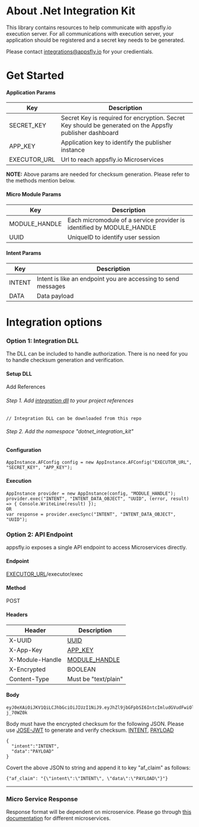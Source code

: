 # About .Net Integration Kit
This library contains resources to help communicate with appsfly.io execution server.
For all communications with execution server, your application should be registered and a secret key needs to be generated. 

Please contact integrations@appsfly.io for your credientials.

#  Get Started
 <a name="SECRET_KEY"></a><a name="APP_KEY"></a><a name="EXECUTOR_URL"></a>
#### Application Params
| Key | Description |
| --- | --- |
| SECRET_KEY   | Secret Key is required for encryption. Secret Key should be generated on the Appsfly publisher dashboard |
| APP_KEY  | Application key to identify the publisher instance|
| EXECUTOR_URL | Url to reach appsfly.io Microservices |

**NOTE:** Above params are needed for checksum generation. Please refer to the methods mention below.

 <a name="MODULE_HANDLE"></a> <a name="UUID"></a>
#### Micro Module Params

| Key | Description |
| --- | --- |
| MODULE_HANDLE  | Each micromodule of a service provider is identified by MODULE_HANDLE |
| UUID  | UniqueID to identify user session|

 <a name="INTENT"></a> <a name="PAYLOAD"></a>
#### Intent Params
| Key | Description |
| --- | --- |
| INTENT | Intent is like an endpoint you are accessing to send messages |
| DATA | Data payload |

# Integration options  

### Option 1: Integration DLL
The DLL can be included to handle authorization. There is no need for you to handle checksum generation and verification.

#### Setup DLL

Add References
###### Step 1. Add [integration dll](https://github.com/appsflyio/dotnet-integration-kit/blob/master/dotnet-integration-kit/bin/Release/netstandard2.0/dotnet-integration-kit.dll) to your project references
```
// Integration DLL can be downloaded from this repo
```

###### Step 2. Add the namespace "dotnet_integration_kit"

#### Configuration
```
AppInstance.AFConfig config = new AppInstance.AFConfig("EXECUTOR_URL", "SECRET_KEY", "APP_KEY");
```  
#### Execution
```
AppInstance provider = new AppInstance(config, "MODULE_HANDLE");
provider.exec("INTENT", "INTENT_DATA_OBJECT", "UUID", (error, result) => { Console.WriteLine(result) });
OR
var response = provider.execSync("INTENT", "INTENT_DATA_OBJECT", "UUID");
```

### Option 2: API Endpoint
appsfly.io exposes a single API endpoint to access Microservices directly.

#### Endpoint
[EXECUTOR_URL](#EXECUTOR_URL)/executor/exec

#### Method
POST

#### Headers
| Header | Description |
| --- | --- |
| X-UUID | [UUID](#UUID) |
| X-App-Key | [APP_KEY](#APP_KEY)|
| X-Module-Handle | [MODULE_HANDLE](#MODULE_HANDLE)|
| X-Encrypted | BOOLEAN |
| Content-Type | Must be "text/plain" |

#### Body
```
eyJ0eXAiOiJKV1QiLCJhbGciOiJIUzI1NiJ9.eyJhZl9jbGFpbSI6IntcImludGVudFwiOlwiSU5URU5UXCIsXCJkYXRhXCI6XCJQQVlMT0FEXCJ9In0.ZPUfElCCO2FiSQwtur6t80kHFTOzsvnJGQ-j_70WZ0k
```
Body must have the encrypted checksum for the following JSON. Please use [JOSE-JWT](https://github.com/dvsekhvalnov/jose-jwt) to generate and verify checksum.
[INTENT](#INTENT), [PAYLOAD](#PAYLOAD)
``` 
{
  "intent":"INTENT",
  "data":"PAYLOAD"
} 
 ```
Covert the above JSON to string and append it to key "af_claim" as follows:
``` 
{"af_claim": "{\"intent\":\"INTENT\", \"data\":\"PAYLOAD\"}"}
 ```

----------------------------------------

### Micro Service Response
Response format will be dependent on microservice. Please go through [this documentation](https://github.com/appsflyio/micro-module-documentations) for different microservices.
